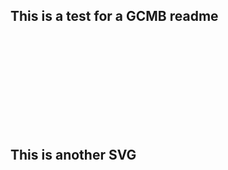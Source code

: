 ## This is a test for a GCMB readme

<Svg src="./test.svg" />

## This is another SVG

<Svg src="./test2.svg" />
